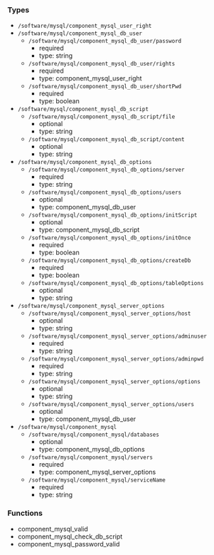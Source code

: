 ### Types

- `/software/mysql/component_mysql_user_right`
- `/software/mysql/component_mysql_db_user`
    - `/software/mysql/component_mysql_db_user/password`
        - required
        - type: string
    - `/software/mysql/component_mysql_db_user/rights`
        - required
        - type: component_mysql_user_right
    - `/software/mysql/component_mysql_db_user/shortPwd`
        - required
        - type: boolean
- `/software/mysql/component_mysql_db_script`
    - `/software/mysql/component_mysql_db_script/file`
        - optional
        - type: string
    - `/software/mysql/component_mysql_db_script/content`
        - optional
        - type: string
- `/software/mysql/component_mysql_db_options`
    - `/software/mysql/component_mysql_db_options/server`
        - required
        - type: string
    - `/software/mysql/component_mysql_db_options/users`
        - optional
        - type: component_mysql_db_user
    - `/software/mysql/component_mysql_db_options/initScript`
        - optional
        - type: component_mysql_db_script
    - `/software/mysql/component_mysql_db_options/initOnce`
        - required
        - type: boolean
    - `/software/mysql/component_mysql_db_options/createDb`
        - required
        - type: boolean
    - `/software/mysql/component_mysql_db_options/tableOptions`
        - optional
        - type: string
- `/software/mysql/component_mysql_server_options`
    - `/software/mysql/component_mysql_server_options/host`
        - optional
        - type: string
    - `/software/mysql/component_mysql_server_options/adminuser`
        - required
        - type: string
    - `/software/mysql/component_mysql_server_options/adminpwd`
        - required
        - type: string
    - `/software/mysql/component_mysql_server_options/options`
        - optional
        - type: string
    - `/software/mysql/component_mysql_server_options/users`
        - optional
        - type: component_mysql_db_user
- `/software/mysql/component_mysql`
    - `/software/mysql/component_mysql/databases`
        - optional
        - type: component_mysql_db_options
    - `/software/mysql/component_mysql/servers`
        - required
        - type: component_mysql_server_options
    - `/software/mysql/component_mysql/serviceName`
        - required
        - type: string

### Functions

- component_mysql_valid
- component_mysql_check_db_script
- component_mysql_password_valid